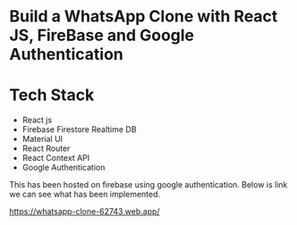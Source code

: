 # Build a WhatsApp Clone with React JS, FireBase and Google Authentication

# Tech Stack

- React js
- Firebase Firestore Realtime DB
- Material UI
- React Router
- React Context API
- Google Authentication

This has been hosted on firebase using google authentication. Below is link we can see what has been implemented.

https://whatsapp-clone-62743.web.app/

